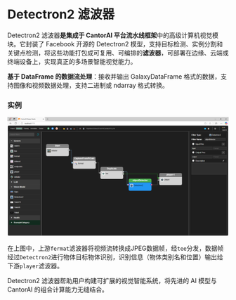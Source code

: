# Detectron2 滤波器

Detectron2 滤波器**是集成于 CantorAI 平台流水线框架**中的高级计算机视觉模块。它封装了 Facebook 开源的 Detectron2 模型，支持目标检测、实例分割和关键点检测，将这些功能打包成可复用、可编排的**滤波器**，可部署在边缘、云端或终端设备上，实现真正的多场景智能视觉能力。

**基于 DataFrame 的数据流处理**：接收并输出 GalaxyDataFrame 格式的数据，支持图像和视频数据处理，支持二进制或 ndarray 格式转换。

### 实例

![image-20250501062912806](/images/detectron2-filter.png)

在上图中，上游`fermat`滤波器将视频流转换成JPEG数据帧，经`tee`分发，数据帧经过`Detectron2`进行物体目标物体识别，识别信息（物体类别名和位置）输出给下游`player`滤波器。

Detectron2 滤波器帮助用户构建可扩展的视觉智能系统，将先进的 AI 模型与 CantorAI 的组合计算能力无缝结合。